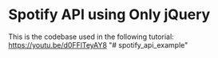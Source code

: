 # Spotify API using Only jQuery

This is the codebase used in the following tutorial:
https://youtu.be/d0FFlTeyAY8
"# spotify_api_example" 

